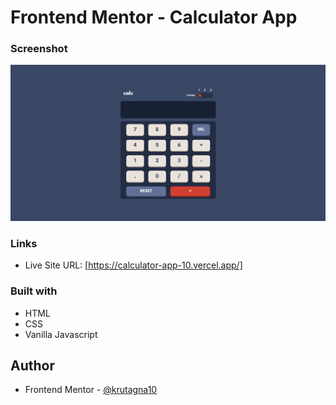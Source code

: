 # Frontend Mentor - Calculator App

### Screenshot

![](Screenshot/Screenshot.png)

### Links

- Live Site URL: [https://calculator-app-10.vercel.app/]

### Built with

- HTML
- CSS
- Vanilla Javascript

## Author
- Frontend Mentor - [@krutagna10](https://www.frontendmentor.io/profile/krutagna10)